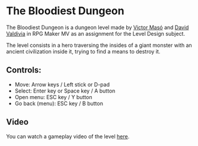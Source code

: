# The Bloodiest Dungeon

The Bloodiest Dungeon is a dungeon level made by [Victor Masó](https://twitter.com/nintervik) and [David Valdivia](https://twitter.com/ValdiviaDev) in RPG Maker MV as an assignment for the Level Design subject.

The level consists in a hero traversing the insides of a giant monster with an ancient civilization inside it, trying to find a means to destroy it.

## Controls:
- Move: Arrow keys / Left stick or D-pad
- Select: Enter key or Space key / A button
- Open menu: ESC key / Y button
- Go back (menu): ESC key / B button

## Video
You can watch a gameplay video of the level [here](https://www.youtube.com/watch?v=zBFLIvjL73s).
